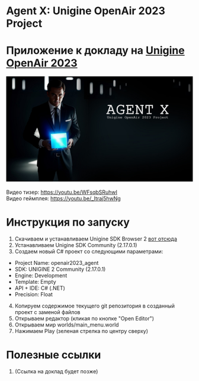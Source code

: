 # Agent X: Unigine OpenAir 2023 Project
# Приложение к докладу на [Unigine OpenAir 2023](https://openair-2023.unigine.com/)

![](data/images/logo.jpg)<br>
<br>
Видео тизер: https://youtu.be/WFsqbSRuhwI<br>
Видео геймплея: https://youtu.be/_Itraj5hwNg

# Инструкция по запуску
1. Скачиваем и устанавливаем Unigine SDK Browser 2 [вот отсюда](https://unigine.com/get-unigine/)
2. Устанавливаем Unigine SDK Community (2.17.0.1)
3. Создаем новый C# проект со следующими параметрами:
- Project Name: openair2023_agent
- SDK: UNIGINE 2 Community (2.17.0.1)
- Engine: Development
- Template: Empty
- API + IDE: C# (.NET)
- Precision: Float
4. Копируем содержимое текущего git репозитория в созданный проект с заменой файлов
5. Открываем редактор (кликая по кнопке "Open Editor")
6. Открываем мир worlds/main_menu.world
7. Нажимаем Play (зеленая стрелка по центру сверху)

# Полезные ссылки
1. (Ссылка на доклад будет позже)

